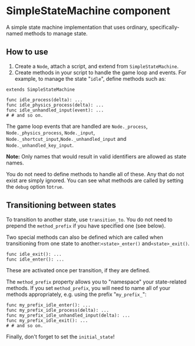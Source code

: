 # SimpleStateMachine component

A simple state machine implementation that uses ordinary, specifically-named methods to manage state.

## How to use

1. Create a `Node`, attach a script, and extend from `SimpleStateMachine`.
2. Create methods in your script to handle the game loop and events.  For example, to manage the state "`idle`", define methods such as:

```gdscript
extends SimpleStateMachine

func idle_process(delta): ...
func idle_physics_process(delta): ...
func idle_unhandled_input(event): ...
# # and so on.
```

The game loop events that are handled are `Node._process`, ` Node._physics_process`, `Node._input`, `Node._shortcut_input`,`Node._unhandled_input` and `Node._unhandled_key_input`.

**Note:** Only names that would result in valid identifiers are allowed as state names.

You do not need to define methods to handle all of these. Any that do not exist are simply ignored.  You can see what methods are called by setting the `debug` option to`true`.

## Transitioning between states

To transition to another state, use `transition_to`.  You do not need to prepend the `method_prefix` if you have specified one (see below).

Two special methods can also be defined which are called when transitioning from one state to another:`<state>_enter()` and`<state>_exit()`.

```gdscript
func idle_exit(): ...
func idle_enter(): ...
```

These are activated once per transition, if they are defined.

The `method_prefix` property allows you to "namespace" your state-related methods. If you set `method_prefix`, you will need to name all of your methods appropriately, e.g. using the prefix "`my_prefix_`":

```gdscript
func my_prefix_idle_enter(): ...
func my_prefix_idle_process(delta): ...
func my_prefix_idle_unhandled_input(delta): ...
func my_prefix_idle_exit(): ...
# # and so on.
```

Finally, don't forget to set the `initial_state`!
